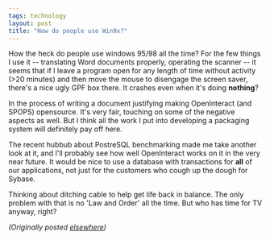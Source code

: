 ```yaml
---
tags: technology
layout: post
title: "How do people use Win9x?"
---
```




<p>How the heck do people use windows 95/98 all the time?
For the few things I use it -- translating Word documents
properly, operating the scanner -- it seems that if I leave
a program open for any length of time without activity (&gt;20
minutes) and then move the mouse to disengage the screen
saver, there's a nice ugly GPF box there. It crashes even
when it's doing <b>nothing</b>?

<p>In the process of writing a document justifying making
OpenInteract (and SPOPS) opensource. It's very fair,
touching on some of the negative aspects as well. But I
think all the work I put into developing a packaging system
will definitely pay off here.

<p>The recent hubbub about PostreSQL benchmarking made me
take another look at it, and I'll probably see how well
OpenInteract works on it in the very near future. It would
be nice to use a database with transactions for <b>all</b>
of our applications, not just for the customers who cough up
the dough for Sybase.

<p>Thinking about ditching cable to help get life back in
balance. The only problem with that is no 'Law and Order'
all the time. But who has time for TV anyway, right?

<p><em>(Originally posted <a href="http://www.advogato.org/person/cwinters/diary.html?start=16">elsewhere</a>)</em></p>


